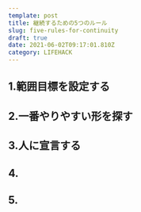 ```yaml
---
template: post
title: 継続するための5つのルール
slug: five-rules-for-continuity
draft: true
date: 2021-06-02T09:17:01.810Z
category: LIFEHACK
---
```

## 1.範囲目標を設定する  
## 2.一番やりやすい形を探す  
## 3.人に宣言する  
## 4.
## 5.